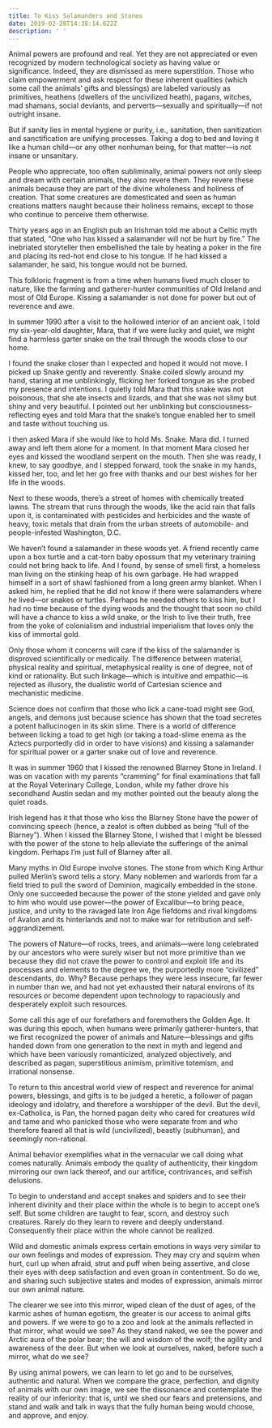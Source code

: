 ```yaml
---
title: To Kiss Salamanders and Stones
date: 2019-02-28T14:38:14.622Z
description: ' '
---
```

Animal powers are profound and real. Yet they are not appreciated or even recognized by modern technological society as having value or significance. Indeed, they are dismissed as mere superstition. Those who claim empowerment and ask respect for these inherent qualities (which some call the animals’ gifts and blessings) are labeled variously as primitives, heathens (dwellers of the uncivilized heath), pagans, witches, mad shamans, social deviants, and perverts—sexually and spiritually—if not outright insane.



But if sanity lies in mental hygiene or purity, i.e., sanitation, then sanitization and sanctification are unifying processes. Taking a dog to bed and loving it like a human child—or any other nonhuman being, for that matter—is not insane or unsanitary.



People who appreciate, too often subliminally, animal powers not only sleep and dream with certain animals, they also revere them. They revere these animals because they are part of the divine wholeness and holiness of creation. That some creatures are domesticated and seen as human creations matters naught because their holiness remains, except to those who continue to perceive them otherwise.



Thirty years ago in an English pub an Irishman told me about a Celtic myth that stated, “One who has kissed a salamander will not be hurt by fire.” The inebriated storyteller then embellished the tale by heating a poker in the fire and placing its red-hot end close to his tongue. If he had kissed a salamander, he said, his tongue would not be burned.



This folkloric fragment is from a time when humans lived much closer to nature, like the farming and gatherer-hunter communities of Old Ireland and most of Old Europe. Kissing a salamander is not done for power but out of reverence and awe.



In summer 1990 after a visit to the hollowed interior of an ancient oak, I told my six-year-old daughter, Mara, that if we were lucky and quiet, we might find a harmless garter snake on the trail through the woods close to our home.



I found the snake closer than I expected and hoped it would not move. I picked up Snake gently and reverently. Snake coiled slowly around my hand, staring at me unblinkingly, flicking her forked tongue as she probed my presence and intentions. I quietly told Mara that this snake was not poisonous, that she ate insects and lizards, and that she was not slimy but shiny and very beautiful. I pointed out her unblinking but consciousness-reflecting eyes and told Mara that the snake’s tongue enabled her to smell and taste without touching us.



I then asked Mara if she would like to hold Ms. Snake. Mara did. I turned away and left them alone for a moment. In that moment Mara closed her eyes and kissed the woodland serpent on the mouth. Then she was ready, I knew, to say goodbye, and I stepped forward, took the snake in my hands, kissed her, too, and let her go free with thanks and our best wishes for her life in the woods.



Next to these woods, there’s a street of homes with chemically treated lawns. The stream that runs through the woods, like the acid rain that falls upon it, is contaminated with pesticides and herbicides and the waste of heavy, toxic metals that drain from the urban streets of automobile- and people-infested Washington, D.C.



We haven’t found a salamander in these woods yet. A friend recently came upon a box turtle and a cat-torn baby opossum that my veterinary training could not bring back to life. And I found, by sense of smell first, a homeless man living on the stinking heap of his own garbage. He had wrapped himself in a sort of shawl fashioned from a long green army blanket. When I asked him, he replied that he did not know if there were salamanders where he lived—or snakes or turtles. Perhaps he needed others to kiss him, but I had no time because of the dying woods and the thought that soon no child will have a chance to kiss a wild snake, or the Irish to live their truth, free from the yoke of colonialism and industrial imperialism that loves only the kiss of immortal gold.



Only those whom it concerns will care if the kiss of the salamander is disproved scientifically or medically. The difference between material, physical reality and spiritual, metaphysical reality is one of degree, not of kind or rationality. But such linkage—which is intuitive and empathic—is rejected as illusory, the dualistic world of Cartesian science and mechanistic medicine.



Science does not confirm that those who lick a cane-toad might see God, angels, and demons just because science has shown that the toad secretes a potent hallucinogen in its skin slime. There is a world of difference between licking a toad to get high (or taking a toad-slime enema as the Aztecs purportedly did in order to have visions) and kissing a salamander for spiritual power or a garter snake out of love and reverence.



It was in summer 1960 that I kissed the renowned Blarney Stone in Ireland. I was on vacation with my parents “cramming” for final examinations that fall at the Royal Veterinary College, London, while my father drove his secondhand Austin sedan and my mother pointed out the beauty along the quiet roads.



Irish legend has it that those who kiss the Blarney Stone have the power of convincing speech (hence, a zealot is often dubbed as being “full of the Blarney”). When I kissed the Blarney Stone, I wished that I might be blessed with the power of the stone to help alleviate the sufferings of the animal kingdom. Perhaps I’m just full of Blarney after all.



Many myths in Old Europe involve stones. The stone from which King Arthur pulled Merlin’s sword tells a story. Many noblemen and warlords from far a field tried to pull the sword of Dominion, magically embedded in the stone. Only one succeeded because the power of the stone yielded and gave only to him who would use power—the power of Excalibur—to bring peace, justice, and unity to the ravaged late Iron Age fiefdoms and rival kingdoms of Avalon and its hinterlands and not to make war for retribution and self-aggrandizement.



The powers of Nature—of rocks, trees, and animals—were long celebrated by our ancestors who were surely wiser but not more primitive than we because they did not crave the power to control and exploit life and its processes and elements to the degree we, the purportedly more “civilized” descendants, do. Why? Because perhaps they were less insecure, far fewer in number than we, and had not yet exhausted their natural environs of its resources or become dependent upon technology to rapaciously and desperately exploit such resources.



Some call this age of our forefathers and foremothers the Golden Age. It was during this epoch, when humans were primarily gatherer-hunters, that we first recognized the power of animals and Nature—blessings and gifts handed down from one generation to the next in myth and legend and which have been variously romanticized, analyzed objectively, and described as pagan, superstitious animism, primitive totemism, and irrational nonsense.



To return to this ancestral world view of respect and reverence for animal powers, blessings, and gifts is to be judged a heretic, a follower of pagan ideology and idolatry, and therefore a worshipper of the devil. But the devil, ex-Catholica, is Pan, the horned pagan deity who cared for creatures wild and tame and who panicked those who were separate from and who therefore feared all that is wild (uncivilized), beastly (subhuman), and seemingly non-rational.



Animal behavior exemplifies what in the vernacular we call doing what comes naturally. Animals embody the quality of authenticity, their kingdom mirroring our own lack thereof, and our artifice, contrivances, and selfish delusions.



To begin to understand and accept snakes and spiders and to see their inherent divinity and their place within the whole is to begin to accept one’s self. But some children are taught to fear, scorn, and destroy such creatures. Rarely do they learn to revere and deeply understand. Consequently their place within the whole cannot be realized.



Wild and domestic animals express certain emotions in ways very similar to our own feelings and modes of expression. They may cry and squirm when hurt, curl up when afraid, strut and puff when being assertive, and close their eyes with deep satisfaction and even groan in contentment. So do we, and sharing such subjective states and modes of expression, animals mirror our own animal nature.



The clearer we see into this mirror, wiped clean of the dust of ages, of the karmic ashes of human egotism, the greater is our access to animal gifts and powers. If we were to go to a zoo and look at the animals reflected in that mirror, what would we see? As they stand naked, we see the power and Arctic aura of the polar bear; the will and wisdom of the wolf; the agility and awareness of the deer. But when we look at ourselves, naked, before such a mirror, what do we see?



By using animal powers, we can learn to let go and to be ourselves, authentic and natural. When we compare the grace, perfection, and dignity of animals with our own image, we see the dissonance and contemplate the reality of our inferiority: that is, until we shed our fears and pretensions, and stand and walk and talk in ways that the fully human being would choose, and approve, and enjoy.
